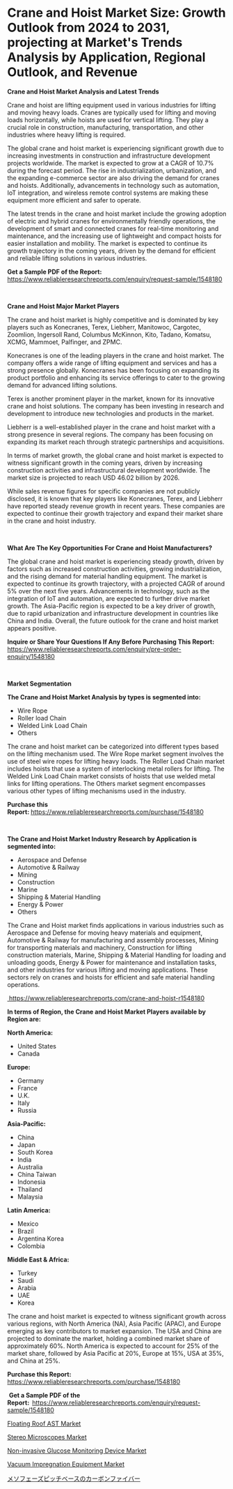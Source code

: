 <p><h1>Crane and Hoist Market Size: Growth Outlook from 2024 to 2031, projecting at Market's Trends Analysis by Application, Regional Outlook, and Revenue</h1></p><p><strong>Crane and Hoist Market Analysis and Latest Trends</strong></p>
<p><p>Crane and hoist are lifting equipment used in various industries for lifting and moving heavy loads. Cranes are typically used for lifting and moving loads horizontally, while hoists are used for vertical lifting. They play a crucial role in construction, manufacturing, transportation, and other industries where heavy lifting is required.</p><p>The global crane and hoist market is experiencing significant growth due to increasing investments in construction and infrastructure development projects worldwide. The market is expected to grow at a CAGR of 10.7% during the forecast period. The rise in industrialization, urbanization, and the expanding e-commerce sector are also driving the demand for cranes and hoists. Additionally, advancements in technology such as automation, IoT integration, and wireless remote control systems are making these equipment more efficient and safer to operate.</p><p>The latest trends in the crane and hoist market include the growing adoption of electric and hybrid cranes for environmentally friendly operations, the development of smart and connected cranes for real-time monitoring and maintenance, and the increasing use of lightweight and compact hoists for easier installation and mobility. The market is expected to continue its growth trajectory in the coming years, driven by the demand for efficient and reliable lifting solutions in various industries.</p></p>
<p><strong>Get a Sample PDF of the Report:&nbsp;</strong> <a href="https://www.reliableresearchreports.com/enquiry/request-sample/1548180">https://www.reliableresearchreports.com/enquiry/request-sample/1548180</a></p>
<p>&nbsp;</p>
<p><strong>Crane and Hoist Major Market Players</strong></p>
<p><p>The crane and hoist market is highly competitive and is dominated by key players such as Konecranes, Terex, Liebherr, Manitowoc, Cargotec, Zoomlion, Ingersoll Rand, Columbus McKinnon, Kito, Tadano, Komatsu, XCMG, Mammoet, Palfinger, and ZPMC. </p><p>Konecranes is one of the leading players in the crane and hoist market. The company offers a wide range of lifting equipment and services and has a strong presence globally. Konecranes has been focusing on expanding its product portfolio and enhancing its service offerings to cater to the growing demand for advanced lifting solutions.</p><p>Terex is another prominent player in the market, known for its innovative crane and hoist solutions. The company has been investing in research and development to introduce new technologies and products in the market.</p><p>Liebherr is a well-established player in the crane and hoist market with a strong presence in several regions. The company has been focusing on expanding its market reach through strategic partnerships and acquisitions.</p><p>In terms of market growth, the global crane and hoist market is expected to witness significant growth in the coming years, driven by increasing construction activities and infrastructural development worldwide. The market size is projected to reach USD 46.02 billion by 2026.</p><p>While sales revenue figures for specific companies are not publicly disclosed, it is known that key players like Konecranes, Terex, and Liebherr have reported steady revenue growth in recent years. These companies are expected to continue their growth trajectory and expand their market share in the crane and hoist industry.</p></p>
<p>&nbsp;</p>
<p><strong>What Are The Key Opportunities For Crane and Hoist Manufacturers?</strong></p>
<p><p>The global crane and hoist market is experiencing steady growth, driven by factors such as increased construction activities, growing industrialization, and the rising demand for material handling equipment. The market is expected to continue its growth trajectory, with a projected CAGR of around 5% over the next five years. Advancements in technology, such as the integration of IoT and automation, are expected to further drive market growth. The Asia-Pacific region is expected to be a key driver of growth, due to rapid urbanization and infrastructure development in countries like China and India. Overall, the future outlook for the crane and hoist market appears positive.</p></p>
<p><strong>Inquire or Share Your Questions If Any Before Purchasing This Report:</strong> <a href="https://www.reliableresearchreports.com/enquiry/pre-order-enquiry/1548180">https://www.reliableresearchreports.com/enquiry/pre-order-enquiry/1548180</a></p>
<p>&nbsp;</p>
<p><strong>Market Segmentation</strong></p>
<p><strong>The Crane and Hoist Market Analysis by types is segmented into:</strong></p>
<p><ul><li>Wire Rope</li><li>Roller load Chain</li><li>Welded Link Load Chain</li><li>Others</li></ul></p>
<p><p>The crane and hoist market can be categorized into different types based on the lifting mechanism used. The Wire Rope market segment involves the use of steel wire ropes for lifting heavy loads. The Roller Load Chain market includes hoists that use a system of interlocking metal rollers for lifting. The Welded Link Load Chain market consists of hoists that use welded metal links for lifting operations. The Others market segment encompasses various other types of lifting mechanisms used in the industry.</p></p>
<p><strong>Purchase this Report:&nbsp;</strong><a href="https://www.reliableresearchreports.com/purchase/1548180">https://www.reliableresearchreports.com/purchase/1548180</a></p>
<p>&nbsp;</p>
<p><strong>The Crane and Hoist Market Industry Research by Application is segmented into:</strong></p>
<p><ul><li>Aerospace and Defense</li><li>Automotive & Railway</li><li>Mining</li><li>Construction</li><li>Marine</li><li>Shipping & Material Handling</li><li>Energy & Power</li><li>Others</li></ul></p>
<p><p>The Crane and Hoist market finds applications in various industries such as Aerospace and Defense for moving heavy materials and equipment, Automotive & Railway for manufacturing and assembly processes, Mining for transporting materials and machinery, Construction for lifting construction materials, Marine, Shipping & Material Handling for loading and unloading goods, Energy & Power for maintenance and installation tasks, and other industries for various lifting and moving applications. These sectors rely on cranes and hoists for efficient and safe material handling operations.</p></p>
<p><a href="https://www.reliableresearchreports.com/crane-and-hoist-r1548180">&nbsp;https://www.reliableresearchreports.com/crane-and-hoist-r1548180</a></p>
<p><strong>In terms of Region, the Crane and Hoist Market Players available by Region are:</strong></p>
<p>
    <p> <strong> North America: </strong>
        <ul>
            <li>United States</li>
            <li>Canada</li>
        </ul>
        </p> 
    <p> <strong> Europe: </strong>
        <ul>
            <li>Germany</li>
            <li>France</li>
            <li>U.K.</li>
            <li>Italy</li>
            <li>Russia</li>
        </ul>
        </p> 
    <p> <strong> Asia-Pacific: </strong>
        <ul>
            <li>China</li>
            <li>Japan</li>
            <li>South Korea</li>
            <li>India</li>
            <li>Australia</li>
            <li>China Taiwan</li>
            <li>Indonesia</li>
            <li>Thailand</li>
            <li>Malaysia</li>
        </ul>
        </p> 
    <p> <strong> Latin America: </strong>
        <ul>
            <li>Mexico</li>
            <li>Brazil</li>
            <li>Argentina Korea</li>
            <li>Colombia</li>
        </ul>
        </p> 
    <p> <strong> Middle East & Africa: </strong>
        <ul>
            <li>Turkey</li>
            <li>Saudi</li>
            <li>Arabia</li>
            <li>UAE</li>
            <li>Korea</li>
        </ul>
    </p>
    </p>
<p><p>The crane and hoist market is expected to witness significant growth across various regions, with North America (NA), Asia Pacific (APAC), and Europe emerging as key contributors to market expansion. The USA and China are projected to dominate the market, holding a combined market share of approximately 60%. North America is expected to account for 25% of the market share, followed by Asia Pacific at 20%, Europe at 15%, USA at 35%, and China at 25%.</p></p>
<p><strong>Purchase this Report: </strong><a href="https://www.reliableresearchreports.com/purchase/1548180">https://www.reliableresearchreports.com/purchase/1548180</a></p>
<p>&nbsp;<strong>Get a Sample PDF of the Report:&nbsp;&nbsp;</strong><a href="https://www.reliableresearchreports.com/enquiry/request-sample/1548180">https://www.reliableresearchreports.com/enquiry/request-sample/1548180</a></p>
<p><strong></strong></p>
<p><p><a href="https://www.linkedin.com/pulse/floating-roof-ast-market-trends-analysis-opportunities-rmmic">Floating Roof AST Market</a></p><p><a href="https://github.com/JeanneSawayn2023/Market-Research-Report-List-1/blob/main/stereo-microscopes-market.md">Stereo Microscopes Market</a></p><p><a href="https://www.linkedin.com/pulse/analyzing-non-invasive-glucose-monitoring-device-market-vaetc">Non-invasive Glucose Monitoring Device Market</a></p><p><a href="https://github.com/mdmisese/Market-Research-Report-List-1/blob/main/vacuum-impregnation-equipment-market.md">Vacuum Impregnation Equipment Market</a></p><p><a href="https://github.com/Andrewones2023/Market-Research-Report-List-1/blob/main/2039027157888.md">メソフェーズピッチベースのカーボンファイバー</a></p></p>